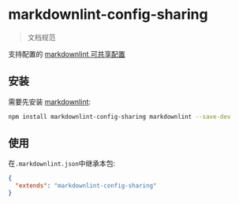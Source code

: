 # markdownlint-config-sharing

> 文档规范

支持配置的 [markdownlint 可共享配置](https://www.npmjs.com/package/markdownlint#optionsconfig)

## 安装

需要先安装 [markdownlint](https://www.npmjs.com/package/markdownlint):

```bash
npm install markdownlint-config-sharing markdownlint --save-dev
```

## 使用
在`.markdownlint.json`中继承本包:
```json
{
  "extends": "markdownlint-config-sharing"
}
```